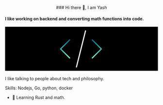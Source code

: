 <p align="center">
### Hi there 👋, I am Yash
</p>

#### I like working on backend and converting math functions into code.
![I like working on backend and converting math functions into code.](https://github.com/Exar04/Exar04/blob/main/image.png)

I like talking to people about tech and philosophy.

Skills: Nodejs, Go, python, docker

- 🔭 Learning Rust and math. 





